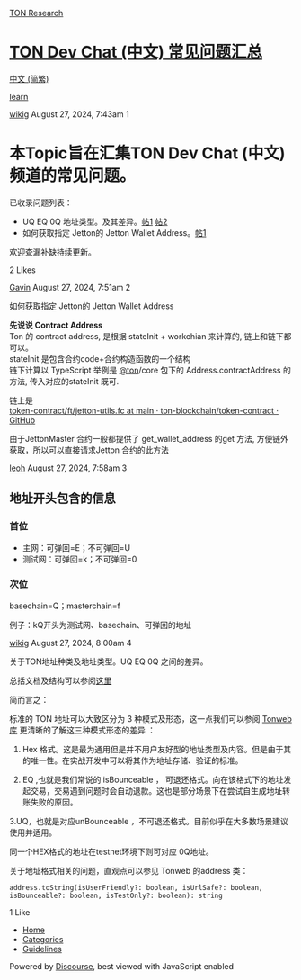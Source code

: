 [TON Research](/)

# [TON Dev Chat (中文) 常见问题汇总](/t/ton-dev-chat/30278)

[中文 (简繁)](/c/zh/48) 

[learn](https://tonresear.ch/tag/learn)

    

[wikig](https://tonresear.ch/u/wikig)  August 27, 2024, 7:43am  1

# [](#p-46023-topicton-dev-chat-1)本Topic旨在汇集TON Dev Chat (中文)频道的常见问题。

已收录问题列表：

*   UQ EQ 0Q 地址类型。及其差异。[帖1](https://tonresear.ch/t/ton-dev-chat/30278/3) [帖2](https://tonresear.ch/t/ton-dev-chat/30278/4)
*   如何获取指定 Jetton的 Jetton Wallet Address。[帖1](https://tonresear.ch/t/ton-dev-chat/30278/2)

欢迎查漏补缺持续更新。

  2 Likes

[Gavin](https://tonresear.ch/u/Gavin) August 27, 2024, 7:51am  2

如何获取指定 Jetton的 Jetton Wallet Address

**先说说 Contract Address**  
Ton 的 contract address, 是根据 stateInit + workchian 来计算的, 链上和链下都可以。  
stateInit 是包含合约code+合约构造函数的一个结构  
链下计算以 TypeScript 举例是 [@ton](/u/ton)/core 包下的 Address.contractAddress 的方法, 传入对应的stateInit 既可.

链上是  
[token-contract/ft/jetton-utils.fc at main · ton-blockchain/token-contract · GitHub](https://github.com/ton-blockchain/token-contract/blob/main/ft/jetton-utils.fc#L27)

由于JettonMaster 合约一般都提供了 get\_wallet\_address 的get 方法, 方便链外获取，所以可以直接请求Jetton 合约的此方法

 

[leoh](https://tonresear.ch/u/leoh) August 27, 2024, 7:58am  3

## [](#p-46031-h-1)地址开头包含的信息

### [](#p-46031-h-2)首位

*   主网：可弹回=E；不可弹回=U
*   测试网：可弹回=k；不可弹回=0

### [](#p-46031-h-3)次位

basechain=Q；masterchain=f

例子：kQ开头为测试网、basechain、可弹回的地址

 

[wikig](https://tonresear.ch/u/wikig) August 27, 2024, 8:00am  4

关于TON地址种类及地址类型。UQ EQ 0Q 之间的差异。

总括文档及结构可以参阅[这里](https://docs.ton.org/learn/overviews/addresses)

简而言之：

标准的 TON 地址可以大致区分为 3 种模式及形态，这一点我们可以参阅 [Tonweb 库](https://github.com/toncenter/tonweb/blob/master/src/utils/README.md#address-class) 更清晰的了解这三种模式形态的差异 ：

1.  Hex 格式。这是最为通用但是并不用户友好型的地址类型及内容。但是由于其的唯一性。在实战开发中可以将其作为地址存储、验证的标准。
    
2.  EQ ,也就是我们常说的 isBounceable ， 可退还格式。向在该格式下的地址发起交易，交易遇到问题时会自动退款。这也是部分场景下在尝试自生成地址转账失败的原因。
    

3.UQ，也就是对应unBounceable ，不可退还格式。目前似乎在大多数场景建议使用并适用。

同一个HEX格式的地址在testnet环境下则可对应 0Q地址。

关于地址格式相关的问题，直观点可以参见 Tonweb 的address 类：

```
address.toString(isUserFriendly?: boolean, isUrlSafe?: boolean, isBounceable?: boolean, isTestOnly?: boolean): string
```

  1 Like

*   [Home](/)
*   [Categories](/categories)
*   [Guidelines](/guidelines)

Powered by [Discourse](https://www.discourse.org), best viewed with JavaScript enabled